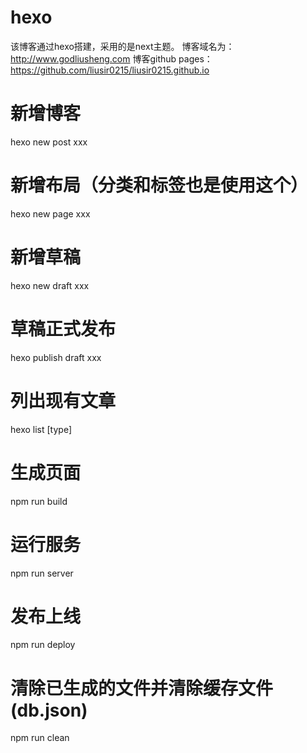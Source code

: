 # hexo
该博客通过hexo搭建，采用的是next主题。
博客域名为：http://www.godliusheng.com
博客github pages：https://github.com/liusir0215/liusir0215.github.io

# 新增博客
hexo new post xxx

# 新增布局（分类和标签也是使用这个）
hexo new page xxx

# 新增草稿
hexo new draft xxx

# 草稿正式发布
hexo publish draft xxx

# 列出现有文章
hexo list [type]

# 生成页面
npm run build

# 运行服务
npm run server

# 发布上线
npm run deploy

# 清除已生成的文件并清除缓存文件 (db.json) 
npm run clean